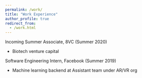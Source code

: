 ```yaml
---
permalink: /work/
title: "Work Experience"
author_profile: true
redirect_from: 
  - /work.html
---
```


Incoming Summer Associate, 8VC (Summer 2020)
* Biotech venture capital

Software Engineering Intern, Facebook (Summer 2019)
* Machine learning backend at Assistant team under AR/VR org
